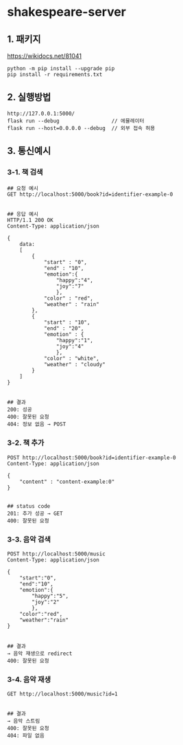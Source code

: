 # shakespeare-server
 
## 1. 패키지
https://wikidocs.net/81041

    python -m pip install --upgrade pip
    pip install -r requirements.txt
## 2. 실행방법
    http://127.0.0.1:5000/
    flask run --debug                 // 에뮬레이터
    flask run --host=0.0.0.0 --debug  // 외부 접속 허용

## 3. 통신예시
### 3-1. 책 검색

    ## 요청 예시    
    GET http://localhost:5000/book?id=identifier-example-0
##
    ## 응답 예시
    HTTP/1.1 200 OK
    Content-Type: application/json
    
    {
        data:
        [
            {
                "start" : "0",
                "end" : "10",
                "emotion":{
                    "happy":"4",
                    "joy":"7"
                    },
                "color" : "red",
                "weather" : "rain"
            },
            {
                "start" : "10",
                "end" : "20",
                "emotion" : {
                    "happy":"1",
                    "joy":"4"
                    },
                "color" : "white",
                "weather" : "cloudy"
            }
        ]        
    }
##
    ## 결과
    200: 성공
    400: 잘못된 요청
    404: 정보 없음 → POST

### 3-2. 책 추가
    POST http://localhost:5000/book?id=identifier-example-0
    Content-Type: application/json

    {
        "content" : "content-example:0"
    }
##
    ## status code
    201: 추가 성공 → GET
    400: 잘못된 요청

### 3-3. 음악 검색
    POST http://localhost:5000/music
    Content-Type: application/json

    {
        "start":"0",
        "end":"10",
        "emotion":{
            "happy":"5",
            "joy":"2"
            },
        "color":"red",
        "weather":"rain"
    }
##
    ## 결과
    → 음악 재생으로 redirect
    400: 잘못된 요청

### 3-4. 음악 재생

    GET http://localhost:5000/music?id=1
##
    ## 결과
    → 음악 스트림
    400: 잘못된 요청
    404: 파일 없음
